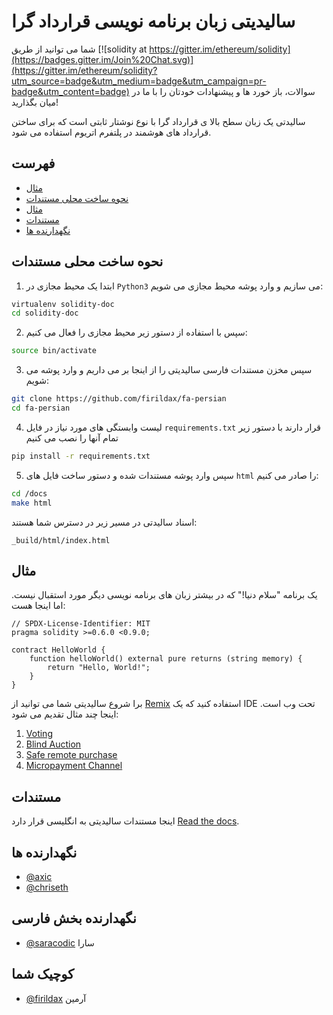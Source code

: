 # سالیدیتی زبان برنامه نویسی قرارداد گرا

شما می توانید از طریق [![solidity at https://gitter.im/ethereum/solidity](https://badges.gitter.im/Join%20Chat.svg)](https://gitter.im/ethereum/solidity?utm_source=badge&utm_medium=badge&utm_campaign=pr-badge&utm_content=badge) سوالات، باز خورد ها و پیشنهادات خودتان را با ما در میان بگذارید!

سالیدتی یک زبان سطح بالا ی قرارداد گرا با نوع نوشتار ثابتی است که برای ساختن قرارداد های هوشمند در پلتفرم اتریوم استفاده می شود.

## فهرست

- [مثال](#مثال)
- [نحوه ساخت محلی مستندات](#نحوه-ساخت-محلی-مستندات)
- [مثال](#مثال)
- [مستندات](#مستندات)
- [نگهدارنده ها](#نگهدارنده-ها)

## نحوه ساخت محلی مستندات

1. ابتدا یک محیط مجازی در `Python3` می سازیم و وارد پوشه محیط مجازی می شویم:

```bash
virtualenv solidity-doc
cd solidity-doc
```

2. سپس با استفاده از دستور زیر محیط مجازی را فعال می کنیم:

```bash
source bin/activate
```

3. سپس مخزن مستندات فارسی سالیدیتی را از اینجا بر می داریم و وارد پوشه می شویم:

```bash
git clone https://github.com/firildax/fa-persian
cd fa-persian
```

4. لیست وابستگی های مورد نیاز در فایل `requirements.txt` قرار دارند با دستور زیر تمام آنها را نصب می کنیم

```bash
pip install -r requirements.txt
```

5. سپس وارد پوشه مستندات شده و دستور ساخت فایل های `html` را صادر می کنیم:

```bash
cd /docs
make html
```

اسناد سالیدتی در مسیر زیر در دسترس شما هستند:

`_build/html/index.html`

## مثال

یک برنامه "سلام دنیا!" که در بیشتر زبان های برنامه نویسی دیگر مورد استقبال نیست. اما اینجا هست:

```solidity
// SPDX-License-Identifier: MIT
pragma solidity >=0.6.0 <0.9.0;

contract HelloWorld {
    function helloWorld() external pure returns (string memory) {
        return "Hello, World!";
    }
}
```

برا شروع سالیدیتی شما می توانید از [Remix](https://remix.ethereum.org/) استفاده کنید
که یک IDE تحت وب است. اینجا چند مثال تقدیم می شود:

1. [Voting](https://docs.soliditylang.org/en/latest/solidity-by-example.html#voting)
2. [Blind Auction](https://docs.soliditylang.org/en/latest/solidity-by-example.html#blind-auction)
3. [Safe remote purchase](https://docs.soliditylang.org/en/latest/solidity-by-example.html#safe-remote-purchase)
4. [Micropayment Channel](https://docs.soliditylang.org/en/latest/solidity-by-example.html#micropayment-channel)

## مستندات

اینجا مستندات سالیدیتی به انگلیسی قرار دارد [Read the docs](https://docs.soliditylang.org).

## نگهدارنده ها

- [@axic](https://github.com/axic)
- [@chriseth](https://github.com/chriseth)

## نگهدارنده بخش فارسی

- [@saracodic](https://github.com/saracodic) سارا

## کوچیک شما

- [@firildax](https://github.com/firildax) آرمین
